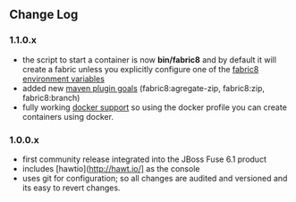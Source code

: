 ## Change Log

### 1.1.0.x

* the script to start a container is now **bin/fabric8** and by default it will create a fabric unless you explicitly configure one of the [fabric8 environment variables](http://fabric8.io/#/site/book/doc/index.md?chapter=environmentVariables_md)
* added new [maven plugin goals](http://fabric8.io/#/site/book/doc/index.md?chapter=mavenPlugin_md) (fabric8:agregate-zip, fabric8:zip, fabric8:branch)
* fully working [docker support](http://fabric8.io/#/site/book/doc/index.md?chapter=docker_md) so using the docker profile you can create containers using docker.

### 1.0.0.x

* first community release integrated into the JBoss Fuse 6.1 product
* includes [hawtio](http://hawt.io/] as the console
* uses git for configuration; so all changes are audited and versioned and its easy to revert changes.
